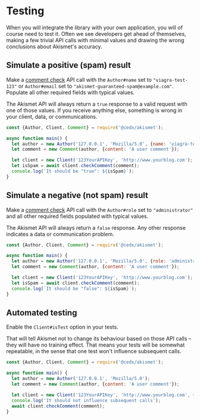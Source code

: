 # Testing
When you will integrate the library with your own application, you will of course need to test it. Often we see developers get ahead of themselves, making a few trivial API calls with minimal values and drawing the wrong conclusions about Akismet's accuracy.

## Simulate a positive (spam) result
Make a [comment check](../features/comment_check.md) API call with the `Author#name` set to `"viagra-test-123"` or `Author#email` set to `"akismet-guaranteed-spam@example.com"`. Populate all other required fields with typical values.

The Akismet API will always return a `true` response to a valid request with one of those values. If you receive anything else, something is wrong in your client, data, or communications.

```js
const {Author, Client, Comment} = require('@cedx/akismet');

async function main() {
  let author = new Author('127.0.0.1', 'Mozilla/5.0', {name: 'viagra-test-123'});
  let comment = new Comment(author, {content: 'A user comment'});

  let client = new Client('123YourAPIKey', 'http://www.yourblog.com');
  let isSpam = await client.checkComment(comment);
  console.log(`It should be "true": ${isSpam}`);
}
```

## Simulate a negative (not spam) result
Make a [comment check](../features/comment_check.md) API call with the `Author#role` set to `"administrator"` and all other required fields populated with typical values.

The Akismet API will always return a `false` response. Any other response indicates a data or communication problem.

```js
const {Author, Client, Comment} = require('@cedx/akismet');

async function main() {
  let author = new Author('127.0.0.1', 'Mozilla/5.0', {role: 'administrator'});
  let comment = new Comment(author, {content: 'A user comment'});

  let client = new Client('123YourAPIKey', 'http://www.yourblog.com');
  let isSpam = await client.checkComment(comment);
  console.log(`It should be "false": ${isSpam}`);
}
```

## Automated testing
Enable the `Client#isTest` option in your tests.

That will tell Akismet not to change its behaviour based on those API calls – they will have no training effect. That means your tests will be somewhat repeatable, in the sense that one test won't influence subsequent calls.

```js
const {Author, Client, Comment} = require('@cedx/akismet');

async function main() {
  let author = new Author('127.0.0.1', 'Mozilla/5.0');
  let comment = new Comment(author, {content: 'A user comment'});

  let client = new Client('123YourAPIKey', 'http://www.yourblog.com', {isTest: true});
  console.log('It should not influence subsequent calls');
  await client.checkComment(comment);
}
```

